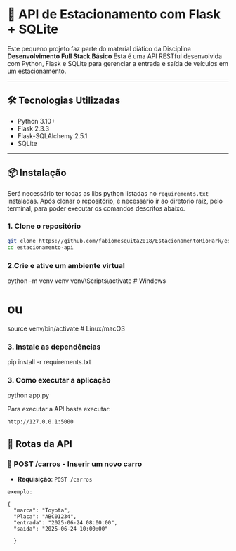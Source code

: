 # 🚗 API de Estacionamento com Flask + SQLite

Este pequeno projeto faz parte do material diático da Disciplina **Desenvolvimento Full Stack Básico** 
Esta é uma API RESTful desenvolvida com Python, Flask e SQLite para gerenciar a entrada e saída de veículos em um estacionamento.

---

## 🛠️ Tecnologias Utilizadas

- Python 3.10+
- Flask 2.3.3
- Flask-SQLAlchemy 2.5.1
- SQLite

---

## 📦 Instalação

Será necessário ter todas as libs python listadas no `requirements.txt` instaladas.
Após clonar o repositório, é necessário ir ao diretório raiz, pelo terminal, para poder executar os comandos descritos abaixo.


### 1. Clone o repositório

```bash
git clone https://github.com/fabiomesquita2018/EstacionamentoRioPark/estacionamento-api.git
cd estacionamento-api
```
### 2.Crie e ative um ambiente virtual

python -m venv venv
venv\Scripts\activate  # Windows
# ou
source venv/bin/activate  # Linux/macOS

### 3. Instale as dependências

pip install -r requirements.txt

### 3. Como executar a aplicação

python app.py

Para executar a API  basta executar:

```bash
http://127.0.0.1:5000
```
## 📌 Rotas da API

### 🔹 POST /carros - Inserir um novo carro
- **Requisição**: `POST /carros`

```
exemplo:

{
  "marca": "Toyota",
  "Placa": "ABC01234",
  "entrada": "2025-06-24 08:00:00",
  "saida": "2025-06-24 10:00:00"
  
  }
  ```
  








